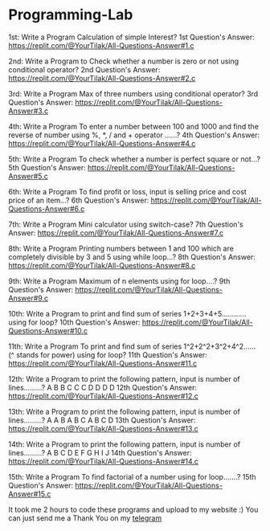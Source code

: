 # Programming-Lab

1st: Write a Program Calculation of simple Interest?
1st Question's Answer: https://replit.com/@YourTilak/All-Questions-Answer#1.c

2nd: Write a Program to Check whether a number is zero or not using conditional operator?
2nd Question's Answer: https://replit.com/@YourTilak/All-Questions-Answer#2.c

3rd: Write a Program Max of three numbers using conditional operator?
3rd Question's Answer: https://replit.com/@YourTilak/All-Questions-Answer#3.c

4th: Write a Program To enter a number between 100 and 1000 and find the reverse of number using %, *, / and + operator ……?
4th Question's Answer: https://replit.com/@YourTilak/All-Questions-Answer#4.c

5th: Write a Program To check whether a number is perfect square or not...?
5th Question's Answer: https://replit.com/@YourTilak/All-Questions-Answer#5.c

6th: Write a Program To find profit or loss, input is selling price and cost price of an item…?
6th Question's Answer: https://replit.com/@YourTilak/All-Questions-Answer#6.c

7th: Write a Program Mini calculator using switch-case?
7th Question's Answer: https://replit.com/@YourTilak/All-Questions-Answer#7.c

8th: Write a Program Printing numbers between 1 and 100 which are completely divisible by 3 and 5 using while loop...?
8th Question's Answer: https://replit.com/@YourTilak/All-Questions-Answer#8.c

9th: Write a Program Maximum of n elements using for loop….?
9th Question's Answer: https://replit.com/@YourTilak/All-Questions-Answer#9.c

10th: Write a Program to print and find sum of series 1+2+3+4+5…………using for loop?
10th Question's Answer: https://replit.com/@YourTilak/All-Questions-Answer#10.c

11th: Write a Program To print and find sum of series 1^2+2^2+3^2+4^2…… (^ stands for power) using for loop?
11th Question's Answer: https://replit.com/@YourTilak/All-Questions-Answer#11.c

12th: Write a Program to print the following pattern, input is number of lines………?
A
B B
C C C 
D D D D
12th Question's Answer: https://replit.com/@YourTilak/All-Questions-Answer#12.c

13th: Write a Program to print the following pattern, input is number of lines………?
A
A B
A B C 
A B C D
13th Question's Answer: https://replit.com/@YourTilak/All-Questions-Answer#13.c

14th: Write a Program to print the following pattern, input is number of lines………?
A
B C 
D E F 
G H I J
14th Question's Answer: https://replit.com/@YourTilak/All-Questions-Answer#14.c

15th: Write a Program To find factorial of a number using for loop…….?
15th Question's Answer: https://replit.com/@YourTilak/All-Questions-Answer#15.c

It took me 2 hours to code these programs and upload to my website :)
You can just send me a Thank You on my [telegram](https://telegram.me/@Twenty04) 

